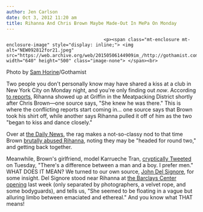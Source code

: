```yaml
---
author: Jen Carlson
date: Oct 3, 2012 11:20 am
title: Rihanna And Chris Brown Maybe Made-Out In MePa On Monday
---
```


	
										<p><span class="mt-enclosure mt-enclosure-image" style="display: inline;"> <img alt="NEW092812for21.jpeg" src="https://web.archive.org/web/20150506144909im_/http://gothamist.com/attachments/arts_jen/NEW092812for21.jpeg" width="640" height="500" class="image-none"> </span><br>
<span class="photo_caption">Photo by <a href="https://web.archive.org/web/20150506144909/http://www.samhorine.com/">Sam Horine</a>/Gothamist</span></p>

<p>Two people you don&apos;t personally know may have shared a kiss at a club in New York City on Monday night, and you&apos;re only finding out <em>now</em>. According <a href="https://web.archive.org/web/20150506144909/http://www.wpix.com/entertainment/sns-la-et-mg-chris-brown-rhanna-make-out-nyc,0,4847730.story">to reports</a>, Rihanna showed up at Griffin in the Meatpacking District shortly after Chris Brown&#x2014;one source says, &quot;She knew he was there.&quot; This is where the conflicting reports start coming in... one source says that Brown took his shirt off, while another says Rihanna pulled it off of him as the two &quot;began to kiss and dance closely.&quot;</p>

<p>Over at <a href="https://web.archive.org/web/20150506144909/http://www.nydailynews.com/entertainment/gossip/confidential/chris-ri-party-hot-rival-mad-em-article-1.1173239?localLinksEnabled=false">the Daily News</a>, the rag makes a not-so-classy nod to that time Brown <a href="https://web.archive.org/web/20150506144909/http://www.tmz.com/2011/02/24/rihanna-photos-brutal-beating-chris-brown-attack-police-attack/">brutally abused Rihanna</a>, noting they may be &quot;headed for round two,&quot; and getting back together. </p>

<p>Meanwhile, Brown&apos;s girlfriend, model Karrueche Tran, <a href="https://web.archive.org/web/20150506144909/https://twitter.com/karrueche">cryptically Tweeted</a> on Tuesday, &quot;There&apos;s a difference between a man and a boy. I prefer men.&quot; WHAT DOES IT MEAN? We turned to our own source, <a href="https://web.archive.org/web/20150506144909/http://www.twitter.com/johndelsignore">John Del Signore</a>, for some insight. Del Signore stood near Rihanna at <a href="https://web.archive.org/web/20150506144909/http://gothamist.com/2012/09/28/photos_inside_barclays_4040_club_wi.php#photo-2">the Barclays Center opening</a> last week (only separated by photographers, a velvet rope, and some bodyguards), and tells us, &quot;She seemed to be floating in a vague but alluring limbo between emaciated and ethereal.&quot; And you know what THAT means!</p>					
										
									
				